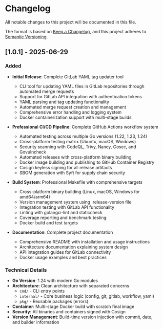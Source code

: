 # Changelog

All notable changes to this project will be documented in this file.

The format is based on [Keep a Changelog](https://keepachangelog.com/en/1.0.0/),
and this project adheres to [Semantic Versioning](https://semver.org/spec/v2.0.0.html).

## [1.0.1] - 2025-06-29

### Added
- **Initial Release**: Complete GitLab YAML tag updater tool
  - CLI tool for updating YAML files in GitLab repositories through automated merge requests
  - Support for GitLab API integration with authentication tokens
  - YAML parsing and tag updating functionality
  - Automated merge request creation and management
  - Comprehensive error handling and logging system
  - Docker containerization support with multi-stage builds

- **Professional CI/CD Pipeline**: Complete GitHub Actions workflow system
  - Automated testing across multiple Go versions (1.22, 1.23, 1.24)
  - Cross-platform testing matrix (Ubuntu, macOS, Windows)
  - Security scanning with CodeQL, Trivy, Nancy, Gosec, and Govulncheck
  - Automated releases with cross-platform binary building
  - Docker image building and publishing to GitHub Container Registry
  - Cosign keyless signing for all release artifacts
  - SBOM generation with Syft for supply chain security

- **Build System**: Professional Makefile with comprehensive targets
  - Cross-platform binary building (Linux, macOS, Windows for amd64/arm64)
  - Version management system using .release-version file
  - Integration testing with GitLab API functionality
  - Linting with golangci-lint and staticcheck
  - Coverage reporting and benchmark testing
  - Docker build and test targets

- **Documentation**: Complete project documentation
  - Comprehensive README with installation and usage instructions
  - Architecture documentation explaining system design
  - API integration guides for GitLab connectivity
  - Docker usage examples and best practices

### Technical Details
- **Go Version**: 1.24 with modern Go modules
- **Architecture**: Clean architecture with separated concerns
  - `cmd/` - CLI entry points
  - `internal/` - Core business logic (config, git, gitlab, workflow, yaml)
  - `pkg/` - Reusable packages (errors)
- **Container**: Multi-stage Docker build with scratch final image
- **Security**: All binaries and containers signed with Cosign
- **Version Management**: Build-time version injection with commit, date, and builder information 